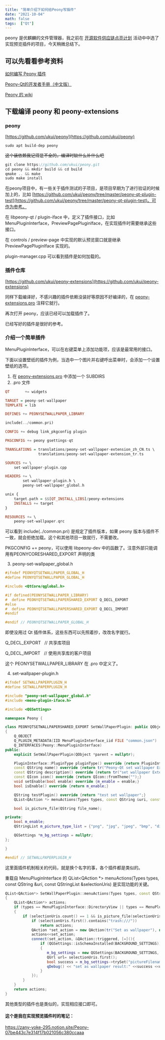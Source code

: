```yaml
---
title: "简单介绍下如何给Peony写插件"
date: "2021-10-04"
math: false
tags:  ["Qt"]
---
```


peony 是优麒麟的文件管理器，我之前在 [开源软件供应链点亮计划](https://summer.iscas.ac.cn/#/org/prodetail/210120164) 活动中中选了实现预览插件的项目，今天稍微总结下。

## 可以先看看参考资料

[如何编写 Peony 插件](https://zhuanlan.zhihu.com/p/373677523) 

[Peony-Qt的开发者手册（中文版）](https://github.com/Yue-Lan/peony-qt_development_document)

[Peony 的 wiki](https://github.com/ukui/peony/wiki)

<!--more-->

## 下载编译 peony 和 peony-extensions

### peony

[https://github.com/ukui/peony](https://github.com/ukui/peony)

`sudo apt build-dep peony`

~~这个装依赖我记得是不全的，编译时缺什么补什么吧~~

```cpp
git clone https://github.com/ukui/peony.git
cd peony && mkdir build && cd build
qmake .. && make
sudo make install
```

在peony项目中，有一些关于插件测试的子项目，是项目早期为了进行验证的时候加上的，比如 [https://github.com/ukui/peony/tree/master/peony-qt-plugin-test](https://github.com/ukui/peony/tree/master/peony-qt-plugin-test)。可作为参考。

在 libpeony-qt /  plugin-iface 中，定义了插件接口，比如 MenuPluginInterface，PreviewPagePluginIface，在实现插件时需要继承这些接口。

在 controls / preview-page 中实现的默认预览窗口就是继承 PreviewPagePluginIface 实现的。

plugin-manager.cpp 可以看到插件是如何加载的。

### 插件仓库

[https://github.com/ukui/peony-extensions](https://github.com/ukui/peony-extensions)

同样下载编译好，不感兴趣的插件依赖没装好等原因不好编译的，在 [peony-extensions.pro](http://peony-extensions.pro) 注释它就行。

再次打开 peony，应该已经可以加载插件了。

已经写好的插件是很好的参考。

### 介绍一个简单插件

MenuPluginInterface，可以在右键菜单上添加功能项，应该是最常用的接口。

下面以设置壁纸的插件为例，当选中一个图片并右键呼出菜单时，会添加一个设置壁纸的选项。

1. 在 [peony-extensions.pro](http://peony-extensions.pro/)  中添加一个 SUBDIRS
2. .pro 文件

```haskell
QT       += widgets

TARGET = peony-set-wallpaper
TEMPLATE = lib

DEFINES += PEONYSETWALLPAPER_LIBRARY

include(../common.pri)

CONFIG += debug link_pkgconfig plugin

PKGCONFIG += peony gsettings-qt

TRANSLATIONS = translations/peony-set-wallpaper-extension_zh_CN.ts \
               translations/peony-set-wallpaper-extension_tr.ts

SOURCES += \
    set-wallpaper-plugin.cpp

HEADERS += \
        set-wallpaper-plugin.h \
        peony-set-wallpaper_global.h

unix {
    target.path = $$[QT_INSTALL_LIBS]/peony-extensions
    INSTALLS += target
}

RESOURCES += \
    peony-set-wallpaper.qrc

```

可以看到 include(../common.pri) 是规定了插件版本，如果 peony 版本与插件不一致，就会拒绝加载。这个和其他项目一致就行，不需要改。

PKGCONFIG += peony，可以使用 libpeony-dev 中的函数了。注意外部只能调用有PEONYCORESHARED_EXPORT 声明的类

3. peony-set-wallpaper_global.h

```cpp
#ifndef PEONYQTSETWALLPAPER_GLOBAL_H
#define PEONYQTSETWALLPAPER_GLOBAL_H

#include <QtCore/qglobal.h>

#if defined(PEONYSETWALLPAPER_LIBRARY)
#  define PEONYQTSETWALLPAPERSHARED_EXPORT Q_DECL_EXPORT
#else
#  define PEONYQTSETWALLPAPERSHARED_EXPORT Q_DECL_IMPORT
#endif

#endif // PEONYQTSETWALLPAPER_GLOBAL_H
```

即使没用过 Qt 插件体系，这些东西可以先照着抄，改改名字就行。

Q_DECL_EXPORT   // 共享库项目

Q_DECL_IMPORT   // 使用共享库的客户项目

这个 PEONYSETWALLPAPER_LIBRARY 在 .pro 中定义了。

4. set-wallpaper-plugin.h

```cpp
#ifndef SETWALLPAPERPLUGIN_H
#define SETWALLPAPERPLUGIN_H

#include "peony-set-wallpaper_global.h"
#include <menu-plugin-iface.h>

#include <QGSettings>

namespace Peony {

class PEONYQTSETWALLPAPERSHARED_EXPORT SetWallPaperPlugin: public QObject, public MenuPluginInterface
{
    Q_OBJECT
    Q_PLUGIN_METADATA(IID MenuPluginInterface_iid FILE "common.json")
    Q_INTERFACES(Peony::MenuPluginInterface)
public:
    explicit SetWallPaperPlugin(QObject *parent = nullptr);

    PluginInterface::PluginType pluginType() override {return PluginInterface::MenuPlugin;}
    const QString name() override {return tr("Peony-Qt set wallpaper Extension");}
    const QString description() override {return tr("set wallpaper Extension.");}
    const QIcon icon() override {return QIcon::fromTheme("");}
    void setEnable(bool enable) override {m_enable = enable;}
    bool isEnable() override {return m_enable;}

    QString testPlugin() override {return "test set wallpaper";}
    QList<QAction *> menuActions(Types types, const QString &uri, const QStringList &selectionUris) override;

    bool is_picture_file(QString file_name);

private:
    bool m_enable;
    QStringList m_picture_type_list = {"png", "jpg", "jpeg", "bmp", "dib", "jfif", "jpe", "gif", "tif", "tiff", "wdp"};

    QGSettings *m_bg_settings = nullptr;
};

}

#endif // SETWALLPAPERPLUGIN_H
```

这里面插件机制相关的代码，就是换个名字的事，各个插件都是类似的。

重载自 MenuPluginInterface 的  QList<QAction *> menuActions(Types types, const QString &uri, const QStringList &selectionUris) 是实现功能的关键。

```cpp
QList<QAction*> SetWallPaperPlugin::menuActions(Types types, const QString &uri, const QStringList &selectionUris)
{
    QList<QAction*> actions;
    if (types == MenuPluginInterface::DirectoryView || types == MenuPluginInterface::DesktopWindow)
    {
        if (selectionUris.count() == 1 && is_picture_file(selectionUris.first())) {
            if (selectionUris.first().contains("trash:///"))
                return actions;
            QAction *set_action = new QAction(tr("Set as wallpaper"), nullptr);
            actions<<set_action;
            connect(set_action, &QAction::triggered, [=](){
                if (QGSettings::isSchemaInstalled(BACKGROUND_SETTINGS))
                {
                   m_bg_settings = new QGSettings(BACKGROUND_SETTINGS, QByteArray(), this);
                   QUrl url= selectionUris.first();
                   bool success = m_bg_settings->trySet("pictureFilename", url.path());
                   qDebug() << "set as wallpaper result:" <<success <<url.path();
                }
            });
        }
    }
    return actions;
}
```

其他类型的插件也是类似的，实现相应接口即可。

#### 这个是我在实现预览插件时的笔记：
https://zany-yoke-295.notion.site/Peony-07be443c7e314f17b021056c380ccaaa
